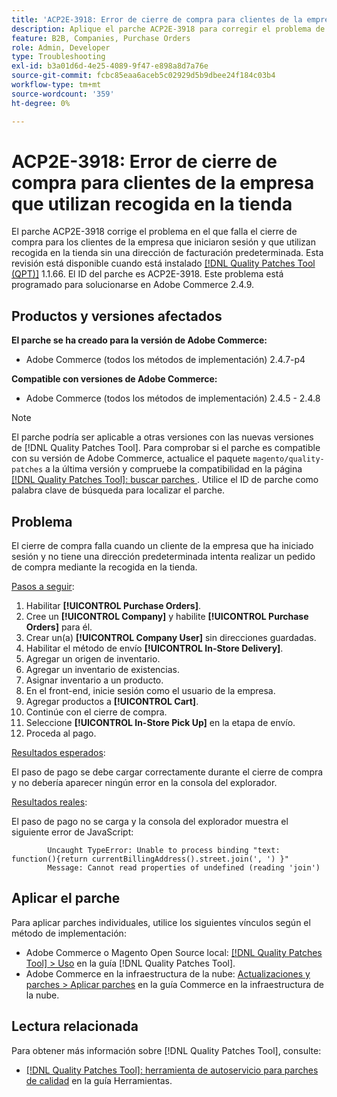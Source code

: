 ```yaml
---
title: 'ACP2E-3918: Error de cierre de compra para clientes de la empresa que utilizan recogida en la tienda'
description: Aplique el parche ACP2E-3918 para corregir el problema de Adobe Commerce en el que el cierre de compra falla para los clientes de la empresa que iniciaron sesión y que utilizan recogida en la tienda sin una dirección de facturación predeterminada.
feature: B2B, Companies, Purchase Orders
role: Admin, Developer
type: Troubleshooting
exl-id: b3a01d6d-4e25-4089-9f47-e898a8d7a76e
source-git-commit: fcbc85eaa6aceb5c02929d5b9dbee24f184c03b4
workflow-type: tm+mt
source-wordcount: '359'
ht-degree: 0%

---
```


# ACP2E-3918: Error de cierre de compra para clientes de la empresa que utilizan recogida en la tienda

El parche ACP2E-3918 corrige el problema en el que falla el cierre de compra para los clientes de la empresa que iniciaron sesión y que utilizan recogida en la tienda sin una dirección de facturación predeterminada. Esta revisión está disponible cuando está instalado [[!DNL Quality Patches Tool (QPT)]](/help/tools/quality-patches-tool/quality-patches-tool-to-self-serve-quality-patches.md) 1.1.66. El ID del parche es ACP2E-3918. Este problema está programado para solucionarse en Adobe Commerce 2.4.9.

## Productos y versiones afectados

**El parche se ha creado para la versión de Adobe Commerce:**

* Adobe Commerce (todos los métodos de implementación) 2.4.7-p4

**Compatible con versiones de Adobe Commerce:**

* Adobe Commerce (todos los métodos de implementación) 2.4.5 - 2.4.8

>[!NOTE]
>
>El parche podría ser aplicable a otras versiones con las nuevas versiones de [!DNL Quality Patches Tool]. Para comprobar si el parche es compatible con su versión de Adobe Commerce, actualice el paquete `magento/quality-patches` a la última versión y compruebe la compatibilidad en la página [[!DNL Quality Patches Tool]: buscar parches ](https://experienceleague.adobe.com/tools/commerce-quality-patches/index.html). Utilice el ID de parche como palabra clave de búsqueda para localizar el parche.

## Problema

El cierre de compra falla cuando un cliente de la empresa que ha iniciado sesión y no tiene una dirección predeterminada intenta realizar un pedido de compra mediante la recogida en la tienda.

<u>Pasos a seguir</u>:

1. Habilitar **[!UICONTROL Purchase Orders]**.
1. Cree un **[!UICONTROL Company]** y habilite **[!UICONTROL Purchase Orders]** para él.
1. Crear un(a) **[!UICONTROL Company User]** sin direcciones guardadas.
1. Habilitar el método de envío **[!UICONTROL In-Store Delivery]**.
1. Agregar un origen de inventario.
1. Agregar un inventario de existencias.
1. Asignar inventario a un producto.
1. En el front-end, inicie sesión como el usuario de la empresa.
1. Agregar productos a **[!UICONTROL Cart]**.
1. Continúe con el cierre de compra.
1. Seleccione **[!UICONTROL In-Store Pick Up]** en la etapa de envío.
1. Proceda al pago.

<u>Resultados esperados</u>:

El paso de pago se debe cargar correctamente durante el cierre de compra y no debería aparecer ningún error en la consola del explorador.

<u>Resultados reales</u>:

El paso de pago no se carga y la consola del explorador muestra el siguiente error de JavaScript:

```
        Uncaught TypeError: Unable to process binding "text: function(){return currentBillingAddress().street.join(', ') }"
        Message: Cannot read properties of undefined (reading 'join')
```

## Aplicar el parche

Para aplicar parches individuales, utilice los siguientes vínculos según el método de implementación:

* Adobe Commerce o Magento Open Source local: [[!DNL Quality Patches Tool] > Uso](/help/tools/quality-patches-tool/usage.md) en la guía [!DNL Quality Patches Tool].
* Adobe Commerce en la infraestructura de la nube: [Actualizaciones y parches > Aplicar parches](https://experienceleague.adobe.com/docs/commerce-cloud-service/user-guide/develop/upgrade/apply-patches.html) en la guía Commerce en la infraestructura de la nube.

## Lectura relacionada

Para obtener más información sobre [!DNL Quality Patches Tool], consulte:

* [[!DNL Quality Patches Tool]: herramienta de autoservicio para parches de calidad](/help/tools/quality-patches-tool/quality-patches-tool-to-self-serve-quality-patches.md) en la guía Herramientas.
